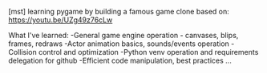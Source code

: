 [mst]
learning pygame by building a famous game clone
based on: https://youtu.be/UZg49z76cLw

What I've learned:
-General game engine operation - canvases, blips, frames, redraws
-Actor animation basics, sounds/events operation
-Collision control and optimization
-Python venv operation and requirements delegation for github
-Efficient code manipulation, best practices
...